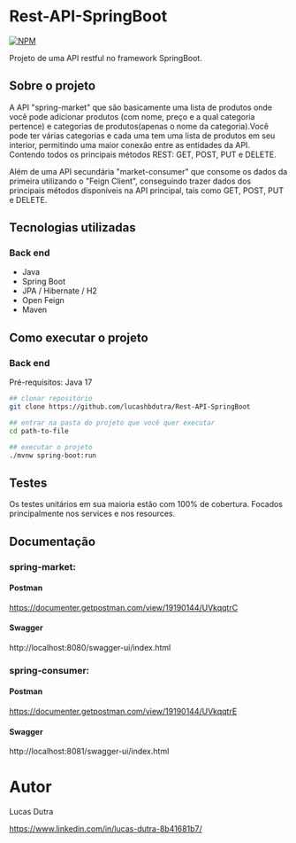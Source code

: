 # Rest-API-SpringBoot
[![NPM](https://img.shields.io/npm/l/react)](https://github.com/lucashbdutra/Rest-API-SpringBoot/blob/main/LICENSE) 

Projeto de uma API restful no framework SpringBoot.

## Sobre o projeto

A API "spring-market" que são basicamente uma lista de produtos onde você pode adicionar produtos (com nome, preço e a qual categoria pertence) e categorias de produtos(apenas o nome da categoria).Você pode ter várias categorias e cada uma tem uma lista de produtos em seu interior, permitindo uma maior conexão entre as entidades da API. Contendo todos os principais métodos REST: GET, POST, PUT e DELETE.

Além de uma API secundária "market-consumer" que consome os dados da primeira utilizando o "Feign Client", conseguindo trazer dados dos principais métodos disponíveis na API principal, tais como GET, POST, PUT e DELETE.

## Tecnologias utilizadas
### Back end
- Java
- Spring Boot
- JPA / Hibernate / H2
- Open Feign
- Maven

## Como executar o projeto

### Back end
Pré-requisitos: Java 17

```bash
## clonar repositório
git clone https://github.com/lucashbdutra/Rest-API-SpringBoot

## entrar na pasta do projeto que você quer executar
cd path-to-file

## executar o projeto
./mvnw spring-boot:run
```

## Testes

Os testes unitários em sua maioria estão com 100% de cobertura. Focados principalmente nos services e nos resources.

## Documentação

### spring-market:
#### Postman
https://documenter.getpostman.com/view/19190144/UVkqqtrC
#### Swagger
http://localhost:8080/swagger-ui/index.html

### spring-consumer:
#### Postman
https://documenter.getpostman.com/view/19190144/UVkqqtrE
#### Swagger
http://localhost:8081/swagger-ui/index.html

# Autor

Lucas Dutra

https://www.linkedin.com/in/lucas-dutra-8b41681b7/
